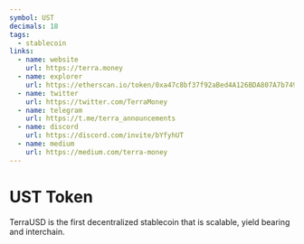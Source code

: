 ```yaml
---
symbol: UST
decimals: 18
tags:
  - stablecoin
links:
  - name: website
    url: https://terra.money
  - name: explorer
    url: https://etherscan.io/token/0xa47c8bf37f92aBed4A126BDA807A7b7498661acD
  - name: twitter
    url: https://twitter.com/TerraMoney
  - name: telegram
    url: https://t.me/terra_announcements
  - name: discord
    url: https://discord.com/invite/bYfyhUT
  - name: medium
    url: https://medium.com/terra-money
---
```


# UST Token

TerraUSD is the first decentralized stablecoin that is scalable, yield bearing and interchain.
